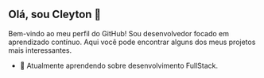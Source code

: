 
## Olá, sou __Cleyton__ 👋

Bem-vindo ao meu perfil do GitHub! Sou desenvolvedor focado em aprendizado contínuo. Aqui você pode encontrar alguns dos meus projetos mais interessantes.


- 🌱 Atualmente aprendendo sobre desenvolvimento FullStack.


